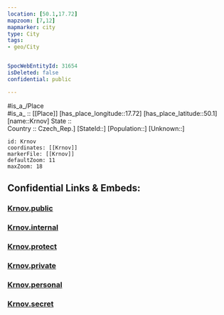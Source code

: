 ```yaml
---
location: [50.1,17.72] 
mapzoom: [7,12] 
mapmarker: city 
type: City
tags:
- geo/City


SpocWebEntityId: 31654
isDeleted: false
confidential: public

---
```

#is_a_/Place  
#is_a_ :: [[Place]] 
[has_place_longitude::17.72] 
[has_place_latitude::50.1] 
[name::Krnov] 
State ::  
Country :: Czech_Rep.] 
[StateId::] 
[Population::] 
[Unknown::] 


```leaflet
id: Krnov
coordinates: [[Krnov]] 
markerFile: [[Krnov]] 
defaultZoom: 11 
maxZoom: 18
```


## Confidential Links & Embeds: 

### [Krnov.public](/_public/\Earth\Continent\Europe\Europe~East\Poland\Provinces~Poland\Opole\CityKrnov.public.md) 

### [Krnov.internal](/_internal/\Earth\Continent\Europe\Europe~East\Poland\Provinces~Poland\Opole\CityKrnov.internal.md) 

### [Krnov.protect](/_protect/\Earth\Continent\Europe\Europe~East\Poland\Provinces~Poland\Opole\CityKrnov.protect.md) 

### [Krnov.private](/_private/\Earth\Continent\Europe\Europe~East\Poland\Provinces~Poland\Opole\CityKrnov.private.md) 

### [Krnov.personal](/_personal/\Earth\Continent\Europe\Europe~East\Poland\Provinces~Poland\Opole\CityKrnov.personal.md) 

### [Krnov.secret](/_secret/\Earth\Continent\Europe\Europe~East\Poland\Provinces~Poland\Opole\CityKrnov.secret.md)


